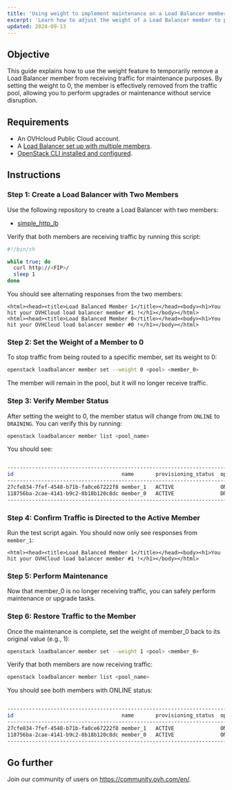 ```yaml
---
title: 'Using weight to implement maintenance on a Load Balancer member'
excerpt: 'Learn how to adjust the weight of a Load Balancer member to perform maintenance without removing it from the pool.'
updated: 2024-09-13
---
```


## Objective

This guide explains how to use the weight feature to temporarily remove a Load Balancer member from receiving traffic for maintenance purposes. By setting the weight to 0, the member is effectively removed from the traffic pool, allowing you to perform upgrades or maintenance without service disruption.

## Requirements

- An OVHcloud Public Cloud account.
- A [Load Balancer set up with multiple members](/pages/network/load_balancer/create_http_https/).
- [OpenStack CLI installed and configured](/pages/public_cloud/compute/prepare_the_environment_for_using_the_openstack_api/).

## Instructions

### Step 1: Create a Load Balancer with Two Members

Use the following repository to create a Load Balancer with two members:

- [simple_http_lb](https://github.com/yomovh/tf-at-ovhcloud/tree/main/simple_http_lb)

Verify that both members are receiving traffic by running this script:

```bash
#!/bin/sh

while true; do
  curl http://<FIP>/
  sleep 1
done
```

You should see alternating responses from the two members:

```htlm
<html><head><title>Load Balanced Member 1</title></head><body><h1>You hit your OVHCloud load balancer member #1 !</h1></body></html>
<html><head><title>Load Balanced Member 0</title></head><body><h1>You hit your OVHCloud load balancer member #0 !</h1></body></html>
```

### Step 2: Set the Weight of a Member to 0

To stop traffic from being routed to a specific member, set its weight to 0:

```bash
openstack loadbalancer member set --weight 0 <pool> <member_0>
```

The member will remain in the pool, but it will no longer receive traffic.

### Step 3: Verify Member Status

After setting the weight to 0, the member status will change from `ONLINE` to `DRAINING`. You can verify this by running:

```bash
openstack loadbalancer member list <pool_name>
```

You should see:

```bash

---------------------------------------------------------------------------------------------------
id                                   name       provisioning_status  operating_status   weight
---------------------------------------------------------------------------------------------------
27cfe834-7fef-4548-b71b-fa0ce67222f8 member_1   ACTIVE               ONLINE             1
118756ba-2cae-4141-b9c2-8b18b120c8dc member_0   ACTIVE               DRAINING           0
---------------------------------------------------------------------------------------------------

```
### Step 4: Confirm Traffic is Directed to the Active Member

Run the test script again. You should now only see responses from `member_1`:

```htlm
<html><head><title>Load Balanced Member 1</title></head><body><h1>You hit your OVHCloud load balancer member #1 !</h1></body></html>
```

### Step 5: Perform Maintenance

Now that member_0 is no longer receiving traffic, you can safely perform maintenance or upgrade tasks.

### Step 6: Restore Traffic to the Member

Once the maintenance is complete, set the weight of member_0 back to its original value (e.g., 1):


```bash
openstack loadbalancer member set --weight 1 <pool> <member_0>
```
Verify that both members are now receiving traffic:


```bash
openstack loadbalancer member list <pool_name>
```

You should see both members with ONLINE status:

```bash

---------------------------------------------------------------------------------------------------
id                                   name       provisioning_status  operating_status   weight
---------------------------------------------------------------------------------------------------
27cfe834-7fef-4548-b71b-fa0ce67222f8 member_1   ACTIVE               ONLINE             1
118756ba-2cae-4141-b9c2-8b18b120c8dc member_0   ACTIVE               ONLINE             1
---------------------------------------------------------------------------------------------------

```

## Go further
 
Join our community of users on <https://community.ovh.com/en/>.

